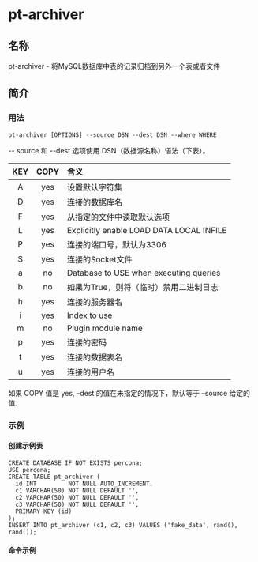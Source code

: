 # pt-archiver

## 名称

pt-archiver - 将MySQL数据库中表的记录归档到另外一个表或者文件

## 简介

### 用法
```
pt-archiver [OPTIONS] --source DSN --dest DSN --where WHERE
```
-- source 和 --dest 选项使用 DSN（数据源名称）语法（下表）。

|KEY  |COPY  |含义|
|:---:|:---: |:---|
|A    |yes   |设置默认字符集|
|D    |yes   |连接的数据库名|
|F    |yes   |从指定的文件中读取默认选项|
|L    |yes   |Explicitly enable LOAD DATA LOCAL INFILE|
|P    |yes   |连接的端口号，默认为3306|
|S    |yes   |连接的Socket文件|
|a    |no    |Database to USE when executing queries|
|b    |no    |如果为True，则将（临时）禁用二进制日志|
|h    |yes   |连接的服务器名|
|i    |yes   |Index to use|
|m    |no    |Plugin module name|
|p    |yes   |连接的密码|
|t    |yes   |连接的数据表名|
|u    |yes   |连接的用户名|

 如果 COPY 值是 yes, –dest 的值在未指定的情况下，默认等于 –source 给定的值.

### 示例

#### 创建示例表
```
CREATE DATABASE IF NOT EXISTS percona;
USE percona;
CREATE TABLE pt_archiver (
  id INT         NOT NULL AUTO_INCREMENT,
  c1 VARCHAR(50) NOT NULL DEFAULT '',
  c2 VARCHAR(50) NOT NULL DEFAULT '',
  c3 VARCHAR(50) NOT NULL DEFAULT '',
  PRIMARY KEY (id)
);
INSERT INTO pt_archiver (c1, c2, c3) VALUES ('fake_data', rand(), rand());
```
#### 命令示例
```

```